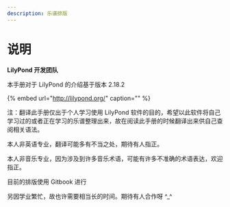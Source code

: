 ```yaml
---
description: 乐谱排版
---
```


# 说明

**LilyPond 开发团队**

本手册对于 LilyPond 的介绍基于版本 2.18.2

{% embed url="http://lilypond.org/" caption="" %}

注：翻译此手册仅出于个人学习使用 LilyPond 软件的目的，希望以此软件将自己学习过的或者正在学习的乐谱整理出来，故在阅读此手册的时候翻译出来供自己查阅相关语法。

本人非英语专业，翻译可能多有不当之处，期待有人指正。

本人非音乐专业，因为涉及到许多音乐术语，可能有许多不准确的术语表达，欢迎指正。

目前的排版使用 Gitbook 进行

另因学业繁忙，故也许需要相当长的时间。期待有人合作呀 ^\_^


